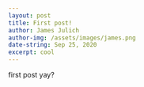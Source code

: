 ```yaml
---
layout: post
title: First post!
author: James Julich
author-img: /assets/images/james.png
date-string: Sep 25, 2020
excerpt: cool
---
```


first post yay?